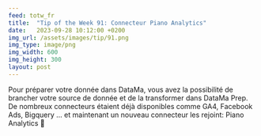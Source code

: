 ```yaml
---
feed: totw_fr
title:  "Tip of the Week 91: Connecteur Piano Analytics"
date:   2023-09-28 10:12:00 +0200
img_url: /assets/images/tip/91.png
img_type: image/png
img_width: 600
img_height: 300
layout: post
---
```



Pour préparer votre donnée dans DataMa, vous avez la possibilité de brancher votre source de donnée et de la transformer dans DataMa Prep.
De nombreux connecteurs étaient déjà disponibles comme GA4, Facebook Ads, Bigquery ... et maintenant un nouveau connecteur les rejoint: Piano Analytics 🤩
